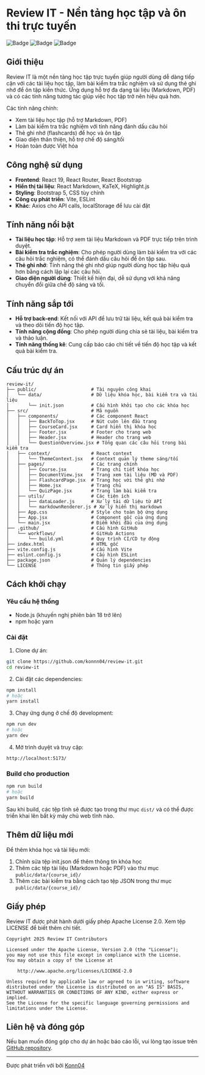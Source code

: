 # Review IT - Nền tảng học tập và ôn thi trực tuyến

![Badge](https://img.shields.io/badge/version-1.0.0-blue) ![Badge](https://img.shields.io/badge/license-Apache%202.0-green) ![Badge](https://img.shields.io/badge/react-19.1.0-61DAFB)

## Giới thiệu

Review IT là một nền tảng học tập trực tuyến giúp người dùng dễ dàng tiếp cận với các tài liệu học tập, làm bài kiểm tra trắc nghiệm và sử dụng thẻ ghi nhớ để ôn tập kiến thức. Ứng dụng hỗ trợ đa dạng tài liệu (Markdown, PDF) và có các tính năng tương tác giúp việc học tập trở nên hiệu quả hơn.

Các tính năng chính:
- Xem tài liệu học tập (hỗ trợ Markdown, PDF)
- Làm bài kiểm tra trắc nghiệm với tính năng đánh dấu câu hỏi
- Thẻ ghi nhớ (flashcards) để học và ôn tập
- Giao diện thân thiện, hỗ trợ chế độ sáng/tối
- Hoàn toàn được Việt hóa

## Công nghệ sử dụng

- **Frontend**: React 19, React Router, React Bootstrap
- **Hiển thị tài liệu**: React Markdown, KaTeX, Highlight.js
- **Styling**: Bootstrap 5, CSS tùy chỉnh
- **Công cụ phát triển**: Vite, ESLint
- **Khác**: Axios cho API calls, localStorage để lưu cài đặt

## Tính năng nổi bật
- **Tài liệu học tập**: Hỗ trợ xem tài liệu Markdown và PDF trực tiếp trên trình duyệt.
- **Bài kiểm tra trắc nghiệm**: Cho phép người dùng làm bài kiểm tra với các câu hỏi trắc nghiệm, có thể đánh dấu câu hỏi để ôn tập sau.
- **Thẻ ghi nhớ**: Tính năng thẻ ghi nhớ giúp người dùng học tập hiệu quả hơn bằng cách lặp lại các câu hỏi.
- **Giao diện người dùng**: Thiết kế hiện đại, dễ sử dụng với khả năng chuyển đổi giữa chế độ sáng và tối.

## Tính năng sắp tới
- **Hỗ trợ back-end**: Kết nối với API để lưu trữ tài liệu, kết quả bài kiểm tra và theo dõi tiến độ học tập.
- **Tính năng cộng đồng**: Cho phép người dùng chia sẻ tài liệu, bài kiểm tra và thảo luận.
- **Tính năng thống kê**: Cung cấp báo cáo chi tiết về tiến độ học tập và kết quả bài kiểm tra.

## Cấu trúc dự án

```
review-it/
├── public/                    # Tài nguyên công khai
│   └── data/                  # Dữ liệu khóa học, bài kiểm tra và tài liệu
│       └── init.json          # Cấu hình khởi tạo cho các khóa học
├── src/                       # Mã nguồn
│   ├── components/            # Các component React
│   │   ├── BackToTop.jsx      # Nút cuộn lên đầu trang
│   │   ├── CourseCard.jsx     # Card hiển thị khóa học
│   │   ├── Footer.jsx         # Footer cho trang web
│   │   ├── Header.jsx         # Header cho trang web
│   │   └── QuestionOverview.jsx # Tổng quan các câu hỏi trong bài kiểm tra
│   ├── context/               # React context
│   │   └── ThemeContext.jsx   # Context quản lý theme sáng/tối
│   ├── pages/                 # Các trang chính
│   │   ├── Course.jsx         # Trang chi tiết khóa học
│   │   ├── DocumentView.jsx   # Trang xem tài liệu (MD và PDF)
│   │   ├── FlashcardPage.jsx  # Trang học với thẻ ghi nhớ
│   │   ├── Home.jsx           # Trang chủ
│   │   └── QuizPage.jsx       # Trang làm bài kiểm tra
│   ├── utils/                 # Các tiện ích
│   │   ├── dataLoader.js      # Xử lý tải dữ liệu từ API
│   │   └── markdownRenderer.js # Xử lý hiển thị markdown
│   ├── App.css                # Style cho toàn bộ ứng dụng
│   ├── App.jsx                # Component gốc của ứng dụng
│   └── main.jsx               # Điểm khởi đầu của ứng dụng
├── .github/                   # Cấu hình GitHub
│   └── workflows/             # GitHub Actions
│       └── build.yml          # Quy trình CI/CD tự động
├── index.html                 # HTML gốc
├── vite.config.js             # Cấu hình Vite
├── eslint.config.js           # Cấu hình ESLint
├── package.json               # Quản lý dependencies
└── LICENSE                    # Thông tin giấy phép
```

## Cách khởi chạy

### Yêu cầu hệ thống

- Node.js (khuyến nghị phiên bản 18 trở lên)
- npm hoặc yarn

### Cài đặt

1. Clone dự án:

```bash
git clone https://github.com/konnn04/review-it.git
cd review-it
```

2. Cài đặt các dependencies:

```bash
npm install
# hoặc
yarn install
```

3. Chạy ứng dụng ở chế độ development:

```bash
npm run dev
# hoặc
yarn dev
```

4. Mở trình duyệt và truy cập:

```
http://localhost:5173/
```

### Build cho production

```bash
npm run build
# hoặc
yarn build
```

Sau khi build, các tệp tĩnh sẽ được tạo trong thư mục `dist/` và có thể được triển khai lên bất kỳ máy chủ web tĩnh nào.

## Thêm dữ liệu mới

Để thêm khóa học và tài liệu mới:

1. Chỉnh sửa tệp init.json để thêm thông tin khóa học
2. Thêm các tệp tài liệu (Markdown hoặc PDF) vào thư mục `public/data/{course_id}/`
3. Thêm các bài kiểm tra bằng cách tạo tệp JSON trong thư mục `public/data/{course_id}/`

## Giấy phép

Review IT được phát hành dưới giấy phép Apache License 2.0. Xem tệp LICENSE để biết thêm chi tiết.

```
Copyright 2025 Review IT Contributors

Licensed under the Apache License, Version 2.0 (the "License");
you may not use this file except in compliance with the License.
You may obtain a copy of the License at

    http://www.apache.org/licenses/LICENSE-2.0

Unless required by applicable law or agreed to in writing, software
distributed under the License is distributed on an "AS IS" BASIS,
WITHOUT WARRANTIES OR CONDITIONS OF ANY KIND, either express or implied.
See the License for the specific language governing permissions and
limitations under the License.
```

## Liên hệ và đóng góp

Nếu bạn muốn đóng góp cho dự án hoặc báo cáo lỗi, vui lòng tạo issue trên [GitHub repository](https://github.com/konnn04/reviews-it).

---

Được phát triển với bởi [Konn04](https://github.com/konnn04)
